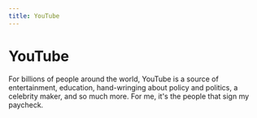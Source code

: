 ```yaml
---
title: YouTube
---
```


# YouTube

For billions of people around the world, YouTube is a source of entertainment, education, hand-wringing about policy and politics, a celebrity maker, and so much more. For me, it's the people that sign my paycheck.
